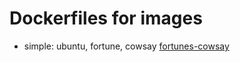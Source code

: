 # Dockerfiles for images

- simple: ubuntu, fortune, cowsay
	[ fortunes-cowsay ]( https://github.com/larvs/dockerfiles/tree/master/fortunes-cowsay )
